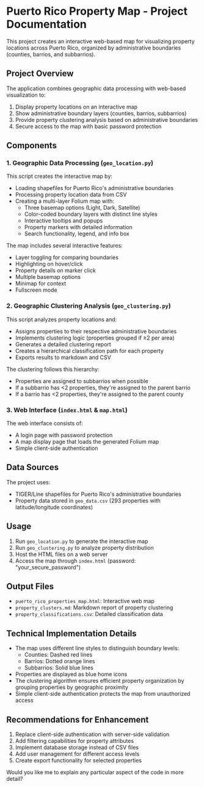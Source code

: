 # Puerto Rico Property Map - Project Documentation

This project creates an interactive web-based map for visualizing property locations across Puerto Rico, organized by administrative boundaries (counties, barrios, and subbarrios).

## Project Overview

The application combines geographic data processing with web-based visualization to:

1. Display property locations on an interactive map
2. Show administrative boundary layers (counties, barrios, subbarrios)
3. Provide property clustering analysis based on administrative boundaries
4. Secure access to the map with basic password protection

## Components

### 1. Geographic Data Processing (`geo_location.py`)

This script creates the interactive map by:

- Loading shapefiles for Puerto Rico's administrative boundaries
- Processing property location data from CSV
- Creating a multi-layer Folium map with:
  - Three basemap options (Light, Dark, Satellite)
  - Color-coded boundary layers with distinct line styles
  - Interactive tooltips and popups
  - Property markers with detailed information
  - Search functionality, legend, and info box

The map includes several interactive features:
- Layer toggling for comparing boundaries
- Highlighting on hover/click
- Property details on marker click
- Multiple basemap options
- Minimap for context
- Fullscreen mode

### 2. Geographic Clustering Analysis (`geo_clustering.py`)

This script analyzes property locations and:

- Assigns properties to their respective administrative boundaries
- Implements clustering logic (properties grouped if ≥2 per area)
- Generates a detailed clustering report
- Creates a hierarchical classification path for each property
- Exports results to markdown and CSV

The clustering follows this hierarchy:
- Properties are assigned to subbarrios when possible
- If a subbarrio has <2 properties, they're assigned to the parent barrio
- If a barrio has <2 properties, they're assigned to the parent county

### 3. Web Interface (`index.html` & `map.html`)

The web interface consists of:

- A login page with password protection
- A map display page that loads the generated Folium map
- Simple client-side authentication

## Data Sources

The project uses:

- TIGER/Line shapefiles for Puerto Rico's administrative boundaries
- Property data stored in `geo_data.csv` (293 properties with latitude/longitude coordinates)

## Usage

1. Run `geo_location.py` to generate the interactive map
2. Run `geo_clustering.py` to analyze property distribution
3. Host the HTML files on a web server
4. Access the map through `index.html` (password: "your_secure_password")

## Output Files

- `puerto_rico_properties_map.html`: Interactive web map
- `property_clusters.md`: Markdown report of property clustering
- `property_classifications.csv`: Detailed classification data

## Technical Implementation Details

- The map uses different line styles to distinguish boundary levels:
  - Counties: Dashed red lines
  - Barrios: Dotted orange lines
  - Subbarrios: Solid blue lines
- Properties are displayed as blue home icons
- The clustering algorithm ensures efficient property organization by grouping properties by geographic proximity
- Simple client-side authentication protects the map from unauthorized access

## Recommendations for Enhancement

1. Replace client-side authentication with server-side validation
2. Add filtering capabilities for property attributes
3. Implement database storage instead of CSV files
4. Add user management for different access levels
5. Create export functionality for selected properties

Would you like me to explain any particular aspect of the code in more detail?